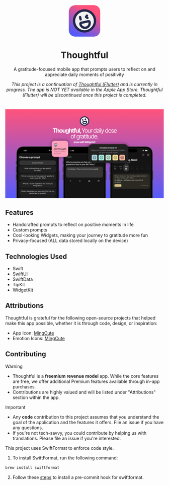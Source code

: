 <div align="center" style="margin: 20px 0;">
<img src="./docs/app-icon-rounded.png" width="100" style="border-radius: 20px;margin-top:20px;" alt="Thoughtful Logo">
<h1>Thoughtful</h1>

<p>
A gratitude-focused mobile app that prompts users to reflect on and appreciate daily moments of positivity
</p>


<i>
This project is a continuation of <a href="https://github.com/nabilridhwan/Thoughtful">Thoughtful (Flutter)</a> and is currently in progress. The app
is NOT YET available in the Apple App Store. Thoughtful (Flutter) will be discontinued once this project is completed.
</i>

</div>

<br />

<img src="./docs/promo-ios-widget.png" style="" alt="Thoughtful Logo">

## Features

- Handcrafted prompts to reflect on positive moments in life
- Custom prompts
- Cool-looking Widgets, making your journey to gratitude more fun
- Privacy-focused (ALL data stored locally on the device)

## Technologies Used

- Swift
- SwiftUI
- SwiftData
- TipKit
- WidgetKit

## Attributions

Thoughtful is grateful for the following open-source projects that helped make this app possible, whether it is through
code, design, or inspiration:

- App Icon: [MingCute](https://github.com/Richard9394/MingCute)
- Emotion Icons: [MingCute](https://github.com/Richard9394/MingCute)

## Contributing

> [!WARNING]
> - Thoughtful is a **freemium revenue model** app. While the core features are free, we offer additional Premium
    features available through in-app purchases.
> - Contributions are highly valued and will be listed under "Attributions" section within the app.

> [!IMPORTANT]
> - Any **code** contribution to this project assumes that you understand the goal of the application and the features
    it offers.
    File an issue if you have any questions.
> - If you're not tech-savvy, you could contribute by helping us with translations. Please file an issue if you're
    interested.

This project uses SwiftFormat to enforce code style.

1. To install SwiftFormat, run the following command:

```bash
brew install swiftformat
```

2. Follow these [steps](https://github.com/nicklockwood/SwiftFormat?tab=readme-ov-file#git-pre-commit-hook) to install a
   pre-commit hook for swiftformat.
